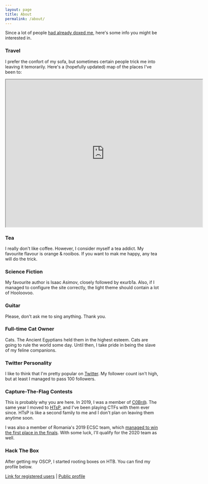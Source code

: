 ```yaml
---
layout: page
title: About
permalink: /about/
---
```


Since a lot of people [had already doxed me](https://ctftime.org/task/10045), here's some info you might be interested in.

### Travel
I prefer the confort of my sofa, but sometimes certain people trick me into leaving it temorarily. Here's a (hopefully updated) map of the places I've been to:

<iframe src="https://www.google.com/maps/d/u/0/embed?mid=1xLi8WOekCvSJco7Ek1b_hVyaRtYfhjGI" width="640" height="480"></iframe>

### Tea

I really don't like coffee. However, I consider myself a tea addict. My favourite flavour is orange & rooibos. If you want to mak me happy, any tea will do the trick.

### Science Fiction

My favourite author is Isaac Asimov, closely followed by exurb1a. Also, if I managed to configure the site correctly, the light theme should contain a lot of Hooloovoo.

### Guitar

Please, don't ask me to sing anything. Thank you.

### Full-time Cat Owner

Cats. The Ancient Egyptians held them in the highest esteem. Cats are going to rule the world some day. Until then, I take pride in being the slave of my feline companions.

### Twitter Personality

I like to think that I'm pretty popular on [Twitter](https://twitter.com/yakuh1t0). My follower count isn't high, but at least I managed to pass 100 followers.

### Capture-The-Flag Contests

This is probably why you are here. In 2019, I was a member of [C0Br@](https://ctftime.org/team/70205). The same year I moved to [HTsP](https://ctftime.org/team/58218), and I've been playing CTFs with them ever since. HTsP is like a second family to me and I don't plan on leaving them anytime soon.

I was also a member of Romania's 2019 ECSC team, which [managed to win the first place in the finals](https://ecsc.eu/archive). With some luck, I'll qualify for the 2020 team as well.

### Hack The Box

After getting my OSCP, I started rooting boxes on HTB. You can find my profile below.

<script src="https://www.hackthebox.eu/badge/180953"></script>
<a href="https://www.hackthebox.eu/home/users/profile/180953">Link for registered users</a> | 
<a href="https://www.hackthebox.eu/profile/180953">Public profile</a>
<br>
